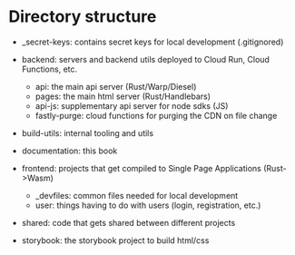 # Directory structure

* _secret-keys: contains secret keys for local development (.gitignored)

* backend: servers and backend utils deployed to Cloud Run, Cloud Functions, etc.
  - api: the main api server (Rust/Warp/Diesel)
  - pages: the main html server (Rust/Handlebars)
  - api-js: supplementary api server for node sdks (JS)
  - fastly-purge: cloud functions for purging the CDN on file change 

* build-utils: internal tooling and utils

* documentation: this book

* frontend: projects that get compiled to Single Page Applications (Rust->Wasm)
  - _devfiles: common files needed for local development
  - user: things having to do with users (login, registration, etc.)

* shared: code that gets shared between different projects

* storybook: the storybook project to build html/css